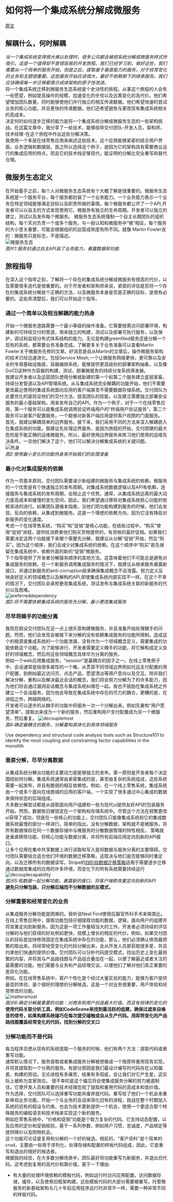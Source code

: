 # 如何将一个集成系统分解成微服务  
[原文](https://martinfowler.com/articles/break-monolith-into-microservices.html#MigrateInAtomicEvolutionarySteps)

## 解耦什么，何时解耦
*当一个集成系统变得很大难以处理时，很多公司都会被把系统分解成微服务样式所吸引。这是一个值得却不是很容易的开发旅程。我们已经学习到，做好这些，我们需要从一个简单的服务开始，但是之后，提取基于垂直能力的服务，对于经常变化的业务和主题很重要。这些服务开始应该很大，最好不依赖剩下的继承服务。我们应该确保每一步迁移都表示成体架构的原子性改进。*  
将一个集成系统迁移到微服务生态系统是个史诗性的旅程。从事这个旅程的人会有一些愿望，例如提高操作的规模，加速变化的步伐以及远离变化的高代价。他们希望增加团队数量，同时能够使他们并行独立的相互传递数据。他们希望快速的尝试业务的核心功能，并且更快的传递数据。他们还希望避免与更改现有集成系统相关的高成本。  
决定何时如何逐步迁移的能力是将一个集成系统分解成微服务生态的一些架构挑战。在这篇文章中，我分享了一些技术，能够指导交付团队-开发人员，架构师，技术经理-在这个旅程中作出这些分解决策。  
我使用一个多层在线零售应用来阐述这些技术。这个应用能够紧密的结合用户界面，业务逻辑和数据层。我之所以选择这个例子，是因为它的架构具有需要商业运行的集成应用的特点，而且它的技术栈足够现代，能证明的分解比完全重写和替代合理。
## 微服务生态定义
在开始着手之前，每个人对微服务生态系统有个大概了解是很重要的。微服务生态系统是一个服务平台，每个服务都封装了一个业务能力。一个业务能力表示一个业务在特定领域能够满足目标以及职责所做的事情。每个微服务都公开了一个API,开发者可以以自主的方式发现使用它。微服务有独立的生命周期。开发者可以独立的建立，测试以及发布每个微服务。 微服务生态系统强制一个自主长期团队的组织结构，每个天对负责一个或多个服务。与一般认知和微服务中“微”相反，每个服务的大小至关重要，可能会根据组织的运营成熟度有所不同。就像 Martin Fowler说的：微服务只是标志，不是描述。  
![微服务生态](./images/2019041601/ecosystem.svg)  
*图片1:服务封通过自主API装了业务能力，暴露数据和功能*  
## 旅程指导
在深入这个指导之前，了解将一个存在的集成系统分解成微服务有很高的代价，以及需要很多迭代是很重要的。对于开发者和架构师来说，紧密的评估是否将一个存在的集成系统分解是个正确的方法，以及微服务本身是否是正确的目标，是很有必要的。这些弄清楚后，我们可以开始这个指导。
### 通过一个简单以及相当解耦的能力热身
开始一个微服务道路需要一个最小等级的操作准备。它需要按需访问部署环境，构建新的可持续交付的管道，用来独立的构建，测试以及部署可执行服务，以及保护，调试和监视分布式体系结构的能力。无论是构建greenfiled服务还是分解一个现有的系统，都需要业务准备完成。了解更多关于业务准备可以查看Martin Fowler关于微服务先修的文章。好消息是自从Martin的文章后，操作微服务架构的技术已经迅速进化。包括Service Mesh,一个让微服务网络更快，更可靠以及安全的专用基础设施层，容器编排系统，能够提供更高级别的部署架构抽象，以及像GoCD这种作为容器的构建，测试，部署微服务的持续分发系统得发展。  
我建议开发者以及运营团队使用分解或新建的第一个和第二个服务建立底层家畜，持续分发管道以及API管理系统。从与集成系统完全解耦的功能开始，他们不需要更改最近使用的集成系统面向应用的客户端甚至不需要数据存储系统。交付团队为此要优化的是验证他们的交付方法，提高团队的技能，以及建立需要独立部署安全服务的最小基础架构，用来发布自己的API。作为一个例子，对于一个在线零售应用，第一个服务可以是集成系统调用验证终端用户的“终端用户验证服务”，第二个服务可以是客户配置服务，一个能够对新客户端应用提供客户视图的门面服务。  
首先，我建议解耦简单的边界服务。接下来，我们采用不同的方法来深入解耦嵌入在集成系统的功能。我建议先处理边界服务，是因为旅程的开始，交付团建的最大危险是不能正确的运维微服务。所以，最好使用边界服务来练习他们使用的运维先决条件。一旦他们解决了这个，他们可以解决分解集成系统的关键问题。  
![热身](./images/2019041601/warming-up.svg)  
*图2:使用最小变化的功能热身来开始我们的处理准备*
### 最小化对集成服务的依赖
作为一项基本原则，交付团队需要减少新组建的微服务与集成系统的依赖。微服务的一个优势是有个快速独立的发布周期。对集成系统数据逻辑以及API有依赖，连接服务与集成系统的发布周期，会阻止这个优势。通常，从集成系统远离的最大动力是高成本和缓慢的变化空间，因此，我们希望通过移除对集成系统核心功能的依赖渐进的进行。如果团队遵循本指南，当他们把功能构建到服务的时候，他们会发现，反向的依赖，从集成到微服务。这是一个理想的依赖方向，因为它没有降低对新服务的变化速度。  
考虑一个在线零售系统，“购买“和”促销“是核心功能，在结账过程中，“购买”使用“促销”进程，提供给消费者他们购买货物提供的，有资格的最好促销。如果我们需要决定这两个功能接下来哪个需要先分解，我建议从分解“促销”开始，然后“购买”。因为这个顺序，我们会减少对集成系统的依赖。在这个顺序中“购买”首先保留在集成系统中，依赖外面的新的“促销”微服务。  
下个指导提供了开发者分解服务顺序的其他方法。这意味着他们不可能总是避免对集成服务的依赖。在一个新服务调用集成服务的情况下，我建议从继承服务暴露新接口，并通过新服务的anti-corruption层来确保集成概念不会泄露。努力定义反映良好定义的领域概念以及解构的API,即使集成系统内部实现不一样。在这个不幸的情况下，交付团队会承担更改集成系统，测试发布与集成系统关联的新服务的代价以及困难。  
![preferreddependency](./images/2019041601/preferred-dependency.svg)  
*图3:将不需要依赖集成系统的服务先分解，最小更改集成服务*
### 尽早将棘手的功能分离
我现在假设交付团队在这一点上很乐意构建微服务，并且准备开始处理棘手的问题。然而，他们会发现会被接下来分解的没有依赖集成服务的功能所限制。造成这个的根源是集成系统的一个功能泄漏，没有作为一个领域概念定义，需要集成的功能依赖这个功能。为了能够进行，开发者需要定义棘手的功能，将它解构成定义良好的领域概念，然后将这些领域概念具体华为分离的服务。  
例如一个web应用集成服务，“session”是最耦合的因子之一。在线上零售例子中，会话通常是指很多属性的一个桶，从贯穿不同领域边界例如托运支付配置的用户配置，到例如最近访问页，点击产品，愿望清淡等用户意向以及交互。除非我们解决分解，重构以及解决最近会话的概念，我们将会努力分解为了的许多能力，因为他们将会通过漏洞会话概念与集成系统纠缠在一起。我也不鼓励在集成系统之外建立一个会话服务，因为他会导致在集成系统中存在的尽力的耦合，更糟的是，在进程之外，跨越网络的。  
开发者可以逐步的从棘手的功能中将服务一次一个分解出来。例如先重构“用户愿望清单”，提取出来成为一个新的服务，然后重构用户支付配置成为另一个微服务，然后重复。
![decouplemost](./images/2019041601/decouple-most.svg)  
*图4:确定最耦合的服务，分解重构具体化到具体领域服务*  

Use dependency and structural code analysis tools such as Structure101 to identify the most coupling and constraining factor capabilities in the monolith  
### 垂直分解，尽早分离数据
从集成系统分解出功能的主要动力是能够独立的发布。第一原则是开发者每个决定围绕如何分解。集成系统通常由紧密集成的层，甚至由复杂的系统组成，这些系统需要一起发布，并且有脆弱的相互依赖性。例如，在一个线上零售系统，集成系统由一个或多个面向在线商城的应用的客户端，一个实现了很多通过中心集成的数据来保持状态的后端组成。  
大多数分解尝试都是从提取面向用户组建和一些为现代ui提供友好API的包装服务开始，然而，数据依旧被锁定在一个架构和存储系统中。尽管这个方法在频繁更改ui获得了成功，但是在一些核心的功能上，交付团队只能像集成系统和它的集成数据系统最慢的部分一样进行。简单的指出，没有分解数据，架构就不是微服务。将所有数据保存在同一个数据存储中与微服务的分散数据管理的特性相反。 
策略就是垂直移除功能，将核心功能与数据分离，并将所有前端应用定向到新的API接口。  
让多个应用在集中共享数据上进行读取和写入是将数据与服务分离的主要障碍。交付团队需要结合适合他们环境的数据迁移策略，这取决与他们是否能够同时重定向，以及迁移所有的数据读写。Stripe的[四阶段数据迁移策略](https://robertheaton.com/2015/08/31/migrating-bajillions-of-database-records-at-stripe/)适用于需要逐步迁移通过数据库集成的应用的许多环境，而变化下的所有系统需要持续运行  
![decouplecapability](./images/2019041601/decouple-capability.svg)  
*图示5:和数据一起分解功能，暴露新的接口，将客户端修改重定向到新的API*  
**避免只分解包装，只分解后端而不分解数据的反模式，**
### 分解重要和经常变化的业务
从集成服务分解功能是困难的。我听说Neal Ford使用后器官外科手术来做类比。在线上零售应用中，提取功能包括仔细提取功能的数据，逻辑，面向用户的组建并将其重定向到新服务。因为这是一项工作量相当大的工作，开发者必须持续的评估分解的与他们获得的好处例如更快，规模上增长的相反的代价。例如，如果交付团队的目标是加快修改固定在集成系统中存在的功能，那么，他们必须确认修改最频繁的取出来。将经常经受变化的代码分解出来，会从开发人员那获取很多爱，并且约束他们快速的提供价值。交付团队可以分析代码提交模式，找出历史上变化最频繁的内容，并将其与产品路线图与产品组合叠加在一起，以便了解最近或者关注的最需要的功能。他们需要与业务和产品经理交谈，以便他们了解对他们真正重要的差异化功能。  
例如，在在线零售系统中，客户个性化是个经过大量实验的能力，能够为客户提供最佳的体验，是个很好的理想的分解候选。这是一个对业务很重要，用户体验和经常修改的功能。  
![mattersmost](./images/2019041601/matters-most.svg)  
*图示6:确定分解最重要的功能：对商务和用户创造最大价值，而且有规律的变化的*  
**使用代码关联分析工具，例如CodeScene来找到最活跃的组建，确保过滤来自噪音的信号，如果构建系统碰巧在每次提交碰触或自从生产代码。用即将变化的产品路线图覆盖经常变化的代码，找到分解的交叉口**  
### 分解功能而不是代码
每当程序员想从现有的系统提取一个服务的时候，他们有两个方法：提取代码或者重写功能。  
通常默认情况下，服务提取或者集成服务分解被想像成一个按原样重用现有实现，并将其提取到一个分离的服务。有部分原因是我们最设计编写的代码存在认知偏差。构建的劳动，无论进程有多痛苦，结果有多瑕疵，会让我们对它产生爱。这实际上被称为宜家效应。 
很不幸的是这个偏见将会使集成服务分解的努力被遏制住。它使开发人员和重要的技术经理忽视了提取和重用代码的高成本和低价值。  
作为选择，交付团队可以选择重写功能并废弃就代码。重写给了他们一个机会来重新审视业务功能，开始一个与业务的会话来简化旧有的进程，挑战在整个时期加入系统的旧有的假设与约束。也会为技术更新提供一个机会，使用一个更适合那个特殊服务的编程语言和技术栈来实现这个新的服务。  
例如在零售系统中，“价格和促销“功能是个智力复杂的代码。它支持动态配置，以及应用的定价和促销规则，基于一系列参数，例如用户习惯，忠诚度，产品绑定等提供降价以及购物机会。  
这个功能可论证是复用和分解的一个好的候选。相反的，"客户资料"是个简单的crud，主要由一些用于序列化，处理存储和配置的样板代码组成，因此，它是重写和退出的很好的候选者。  
根据我的经验，在大多数分解场景中，团队最好将功能重写为新服务，并退出旧代码。这考虑到复用的高代价和第价值，基于一下理由:
* 有大量的处理环境依赖的模板代码，例如运行时访问应用配置，访问数据存储，缓存，以及使用旧框架构建。这些模板代码的大部分需要被重写。托管微服务的新基础架构与几十年前应用程序运行时非常不一样，需要一种非常不同的样板代码。

